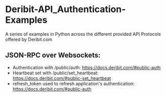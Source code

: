 # Deribit-API_Authentication-Examples
A series of examples in Python across the different provided API Protocols offered by Deribit.com


JSON-RPC over Websockets:
---

- Authentication with /public/auth: https://docs.deribit.com/#public-auth
- Heartbeat set with /public/set_heartbeat: https://docs.deribit.com/#public-set_heartbeat
- refresh_token used to refresh application's authentication: https://docs.deribit.com/#public-auth
